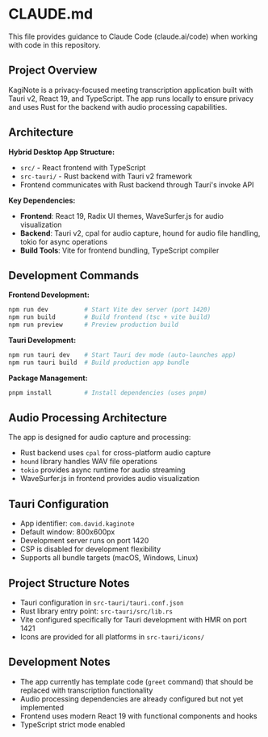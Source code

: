 # CLAUDE.md

This file provides guidance to Claude Code (claude.ai/code) when working with code in this repository.

## Project Overview

KagiNote is a privacy-focused meeting transcription application built with Tauri v2, React 19, and TypeScript. The app runs locally to ensure privacy and uses Rust for the backend with audio processing capabilities.

## Architecture

**Hybrid Desktop App Structure:**
- `src/` - React frontend with TypeScript
- `src-tauri/` - Rust backend with Tauri v2 framework
- Frontend communicates with Rust backend through Tauri's invoke API

**Key Dependencies:**
- **Frontend**: React 19, Radix UI themes, WaveSurfer.js for audio visualization
- **Backend**: Tauri v2, cpal for audio capture, hound for audio file handling, tokio for async operations
- **Build Tools**: Vite for frontend bundling, TypeScript compiler

## Development Commands

**Frontend Development:**
```bash
npm run dev          # Start Vite dev server (port 1420)
npm run build        # Build frontend (tsc + vite build)
npm run preview      # Preview production build
```

**Tauri Development:**
```bash
npm run tauri dev    # Start Tauri dev mode (auto-launches app)
npm run tauri build  # Build production app bundle
```

**Package Management:**
```bash
pnpm install         # Install dependencies (uses pnpm)
```

## Audio Processing Architecture

The app is designed for audio capture and processing:
- Rust backend uses `cpal` for cross-platform audio capture
- `hound` library handles WAV file operations
- `tokio` provides async runtime for audio streaming
- WaveSurfer.js in frontend provides audio visualization

## Tauri Configuration

- App identifier: `com.david.kaginote`
- Default window: 800x600px
- Development server runs on port 1420
- CSP is disabled for development flexibility
- Supports all bundle targets (macOS, Windows, Linux)

## Project Structure Notes

- Tauri configuration in `src-tauri/tauri.conf.json`
- Rust library entry point: `src-tauri/src/lib.rs`
- Vite configured specifically for Tauri development with HMR on port 1421
- Icons are provided for all platforms in `src-tauri/icons/`

## Development Notes

- The app currently has template code (`greet` command) that should be replaced with transcription functionality
- Audio processing dependencies are already configured but not yet implemented
- Frontend uses modern React 19 with functional components and hooks
- TypeScript strict mode enabled